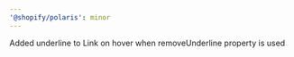 ```yaml
---
'@shopify/polaris': minor
---
```


Added underline to Link on hover when removeUnderline property is used
